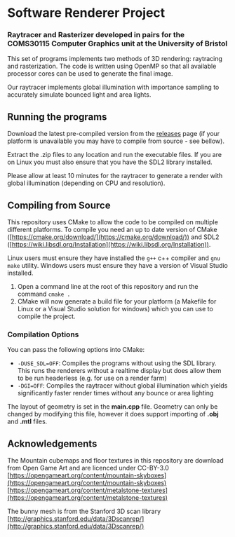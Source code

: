 # Software Renderer Project
### Raytracer and Rasterizer developed in pairs for the COMS30115 Computer Graphics unit  at the University of Bristol

This set of programs implements two methods of 3D rendering: raytracing and rasterization. The code is written using OpenMP so that all available processor cores can be used to generate the final image.

Our raytracer implements global illumination with importance sampling to accurately simulate bounced light and area lights.

## Running the programs

Download the latest pre-compiled version from the [releases](https://github.com/Nick-Pearson/SoftwareRenderer/releases) page (if your platform is unavailable you may have to compile from source - see bellow).

Extract the .zip files to any location and run the executable files. If you are on Linux you must also ensure that you have the SDL2 library installed.

Please allow at least 10 minutes for the raytracer to generate a render with global illumination (depending on CPU and resolution).

## Compiling from Source

This repository uses CMake to allow the code to be compiled on multiple different platforms. To compile you need an up to date version of CMake ([https://cmake.org/download/](https://cmake.org/download/)) and SDL2 ([https://wiki.libsdl.org/Installation](https://wiki.libsdl.org/Installation)).

Linux users must ensure they have installed the `g++` c++ compiler and `gnu make` utility. Windows users must ensure they have a version of Visual Studio installed.


1. Open a command line at the root of this repository and run the command `cmake .`
2. CMake will now generate a build file for your platform (a Makefile for Linux or a Visual Studio solution for windows) which you can use to compile the project.

### Compilation Options

You can pass the following options into CMake:
* `-DUSE_SDL=OFF`: Compiles the programs without using the SDL library. This runs the renderers without a realtime display but does allow them to be run headerless (e.g. for use on a render farm)
* `-DGI=OFF`: Compiles the raytracer without global illumination which yields significantly faster render times without any bounce or area lighting

The layout of geometry is set in the **main.cpp** file. Geometry can only be changed by modifying this file, however it does support importing of **.obj** and **.mtl** files.

## Acknowledgements

The Mountain cubemaps and floor textures in this repository are download from Open Game Art and are licenced under CC-BY-3.0 [https://opengameart.org/content/mountain-skyboxes](https://opengameart.org/content/mountain-skyboxes)
[https://opengameart.org/content/metalstone-textures](https://opengameart.org/content/metalstone-textures)

The bunny mesh is from the Stanford 3D scan library [http://graphics.stanford.edu/data/3Dscanrep/](http://graphics.stanford.edu/data/3Dscanrep/)
